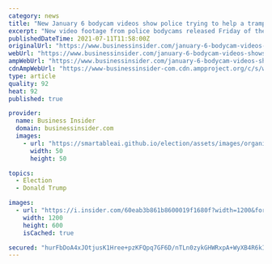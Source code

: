 ```yaml
---
category: news
title: "New January 6 bodycam videos show police trying to help a trampled Trump supporter being brutally beaten with flagpoles and batons by mob"
excerpt: "New video footage from police bodycams released Friday of the January 6 Washington riot shows officers dragged into a mob and beaten."
publishedDateTime: 2021-07-11T11:58:00Z
originalUrl: "https://www.businessinsider.com/january-6-bodycam-videos-shows-police-dragged-beaten-with-weapons-2021-7"
webUrl: "https://www.businessinsider.com/january-6-bodycam-videos-shows-police-dragged-beaten-with-weapons-2021-7"
ampWebUrl: "https://www.businessinsider.com/january-6-bodycam-videos-shows-police-dragged-beaten-with-weapons-2021-7?amp"
cdnAmpWebUrl: "https://www-businessinsider-com.cdn.ampproject.org/c/s/www.businessinsider.com/january-6-bodycam-videos-shows-police-dragged-beaten-with-weapons-2021-7?amp"
type: article
quality: 92
heat: 92
published: true

provider:
  name: Business Insider
  domain: businessinsider.com
  images:
    - url: "https://smartableai.github.io/election/assets/images/organizations/businessinsider.com-50x50.jpg"
      width: 50
      height: 50

topics:
  - Election
  - Donald Trump

images:
  - url: "https://i.insider.com/60eab3b861b8600019f1680f?width=1200&format=jpeg"
    width: 1200
    height: 600
    isCached: true

secured: "hurFbDoA4xJOtjusK1Hree+pzKFQpq7GF6D/nTLn0zykGHWRxpA+WyXB4R6kIZ4VELlKbN/I5PTQleu54jw1yi8nuX1TCOu5Qjv9X4xydTCgqHW3zBhHo5XmPXc5/1YdR6gQE44ivnT1ogmaT1SsXbCkbRvmSucc13AIWR5iLLksjOSB1ScrbcngrdM9LlmtEPC3svJl7AyBGuz0xZ6Xk0iE/FCgJ0XbsLBR8mW1Qw79X14BS3cZhbWYG0kgv6N7t+tnChjLVde/2BcRN/hgkmu8poOAgm75Qm9VWjmMKEtJGFxmIgoga7wA7v4pWhf7K48KM/bJ0rrRDhdy5cgySVvEvWMtaZk7mMsfc8H899c=;Jm14ys9vRBMS+w7Qbohmgw=="
---
```


